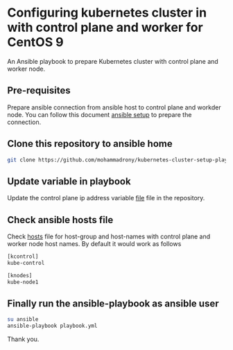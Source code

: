 # Configuring kubernetes cluster in with control plane and worker for CentOS 9

An Ansible playbook to prepare Kubernetes cluster with control plane and worker node.

## Pre-requisites

Prepare ansible connection from ansible host to control plane and workder node. You can follow this document [ansible setup](./pre-requisites/Ansible-setup-in-CentOS-9.md) to prepare the connection.

## Clone this repository to ansible home

```bash
git clone https://github.com/mohammadrony/kubernetes-cluster-setup-playbook.git
```

## Update variable in playbook

Update the control plane ip address variable [file](./kube-control-setup/vars/main.yml) file in the repository.

## Check ansible hosts file

Check [hosts](./hosts) file for host-group and host-names with control plane and worker node host names. By default it would work as follows

```bash
[kcontrol]
kube-control

[knodes]
kube-node1
```

## Finally run the ansible-playbook as ansible user

```bash
su ansible
ansible-playbook playbook.yml
```

Thank you.
